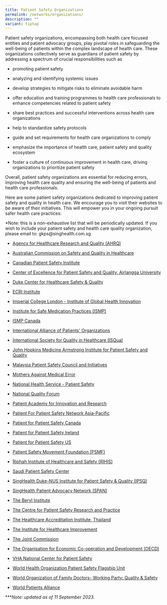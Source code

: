 ```yaml
---
title: Patient Safety Organizations
permalink: /networks/organizations/
description: ""
variant: tiptap
---
```

<p>Patient safety organizations, encompassing both health care focused entities
and patient advocacy groups, play pivotal roles in safeguarding the well-being
of patients within the complex landscape of health care. These organizations
collectively serve as guardians of patient safety by addressing a spectrum
of crucial responsibilities such as</p>
<ul data-tight="true" class="tight">
<li>
<p>promoting patient safety</p>
</li>
<li>
<p>analyzing and identifying systemic issues</p>
</li>
<li>
<p>develop strategies to mitigate risks to eliminate avoidable harm</p>
</li>
<li>
<p>offer education and training programmes to health care professionals to
enhance competencies related to patient safety</p>
</li>
<li>
<p>share best practices and successful interventions across health care organizations</p>
</li>
<li>
<p>help to standardize safety protocols</p>
</li>
<li>
<p>guide and set requirements for health care organizations to comply</p>
</li>
<li>
<p>emphasize the importance of health care, patient safety and quality ecosystem</p>
</li>
<li>
<p>foster a culture of continuous improvement in health care, driving organizations
to prioritize patient safety</p>
</li>
</ul>
<p>Overall, patient safety organizations are essential for reducing errors,
improving health care quality and ensuring the well-being of patients and
health care professionals.</p>
<p>Here are some patient safety organizations dedicated to improving patient
safety and quality in health care. We encourage you to visit their websites
to be aware of their initiatives. This will empower you in your ongoing
pursuit safer health care practices:</p>
<p>*Note: this is a non-exhaustive list that will be periodically updated.
If you wish to include your patient safety and health care quality organization,
please email to: gkps@singhealth.com.sg</p>
<ul data-tight="true" class="tight">
<li>
<p><a href="https://www.ahrq.gov/" rel="noopener noreferrer nofollow" target="_blank">Agency for Healthcare Research and Quality (AHRQ)</a>
</p>
</li>
<li>
<p><a href="https://www.safetyandquality.gov.au/" rel="noopener noreferrer nofollow" target="_blank">Australian Commission on Safety and Quality in Healthcare</a>
</p>
</li>
<li>
<p><a href="https://www.patientsafetyinstitute.ca/en/Pages/default.aspx" rel="noopener noreferrer nofollow" target="_blank">Canadian Patient Safety Institute</a>
</p>
</li>
<li>
<p><a href="https://scholar.unair.ac.id/en/organisations/center-for-patient-safety-research" rel="noopener noreferrer nofollow" target="_blank">Center of Excellence for Patient Safety and Quality, Airlangga University</a>
</p>
</li>
<li>
<p><a href="https://hsq.dukehealth.org/" rel="noopener noreferrer nofollow" target="_blank">Duke Center for Healthcare Safety &amp; Quality</a>
</p>
</li>
<li>
<p><a href="https://www.ecri.org/" rel="noopener noreferrer nofollow" target="_blank">ECRI Institute</a>
</p>
</li>
<li>
<p><a href="https://www.imperial.ac.uk/Stories/global-state-of-patient-safety/" rel="noopener noreferrer nofollow" target="_blank">Imperial College London - Institute of Global Health Innovation</a>
</p>
</li>
<li>
<p><a href="https://www.ismp.org/" rel="noopener noreferrer nofollow" target="_blank">Institute for Safe Medication Practices (ISMP)</a>
</p>
</li>
<li>
<p><a href="https://ismpcanada.ca/" rel="noopener noreferrer nofollow" target="_blank">ISMP Canada</a>
</p>
</li>
<li>
<p><a href="https://www.iapo.org.uk/" rel="noopener noreferrer nofollow" target="_blank">International Alliance of Patients' Organizations</a>
</p>
</li>
<li>
<p><a href="https://isqua.org/" rel="noopener noreferrer nofollow" target="_blank">International Society for Quality in Healthcare (ISQua)</a>
</p>
</li>
<li>
<p><a href="https://www.hopkinsmedicine.org/armstrong-institute/about" rel="noopener noreferrer nofollow" target="_blank">John Hopkins Medicine Armstrong Institute for Patient Safety and Quality</a>
</p>
</li>
<li>
<p><a href="https://patientsafety.moh.gov.my/v2/" rel="noopener noreferrer nofollow" target="_blank">Malaysia Patient Safety Council and Initiatives</a>
</p>
</li>
<li>
<p><a href="https://www.hifa.org/support/supporting-organisations/mothers-against-medical-error-mame" rel="noopener noreferrer nofollow" target="_blank">Mothers Against Medical Error</a>
</p>
</li>
<li>
<p><a href="https://www.england.nhs.uk/patient-safety/" rel="noopener noreferrer nofollow" target="_blank">National Health Service - Patient Safety</a>
</p>
</li>
<li>
<p><a href="https://www.qualityforum.org/Home.aspx" rel="noopener noreferrer nofollow" target="_blank">National Quality Forum</a>
</p>
</li>
<li>
<p><a href="https://www.pairacademy.org/" rel="noopener noreferrer nofollow" target="_blank">Patient Academy for Innovation and Research</a>
</p>
</li>
<li>
<p><a href="https://calltoaction.pairacademy.org/index.php" rel="noopener noreferrer nofollow" target="_blank">Patient For Patient Safety Network Asia-Pacific</a>
</p>
</li>
<li>
<p><a href="https://www.healthcareexcellence.ca/en/what-we-do/all-programs/patients-for-patient-safety-canada/" rel="noopener noreferrer nofollow" target="_blank">Patient for Patient Safety Canada</a>
</p>
</li>
<li>
<p><a href="https://patientsforpatientsafety.ie/" rel="noopener noreferrer nofollow" target="_blank">Patient for Patient Safety Ireland</a>
</p>
</li>
<li>
<p><a href="https://www.pfps.us/" rel="noopener noreferrer nofollow" target="_blank">Patient for Patient Safety US</a>
</p>
</li>
<li>
<p><a href="https://psmf.org/" rel="noopener noreferrer nofollow" target="_blank">Patient Safety Movement Foundation (PSMF)</a>
</p>
</li>
<li>
<p><a href="https://rihis.riphah.edu.pk/" rel="noopener noreferrer nofollow" target="_blank">Riphah Institute of Healthcare and Safety (RIHIS)</a>
</p>
</li>
<li>
<p><a href="https://www.spsc.gov.sa/English/Public/Pages/default.aspx" rel="noopener noreferrer nofollow" target="_blank">Saudi Patient Safety Center</a>
</p>
</li>
<li>
<p><a href="https://www.singhealthdukenus.com.sg/ipsq" rel="noopener noreferrer nofollow" target="_blank">SingHealth Duke-NUS Institute for Patient Safety &amp; Quality (IPSQ)</a>
</p>
</li>
<li>
<p><a href="https://www.singhealthdukenus.com.sg/ipsq/singhealth-patient-advocacy-network" rel="noopener noreferrer nofollow" target="_blank">SingHealth Patient Advocacy Network (SPAN)</a>
</p>
</li>
<li>
<p><a href="https://theberylinstitute.org/" rel="noopener noreferrer nofollow" target="_blank">The Beryl Institute</a>
</p>
</li>
<li>
<p><a href="http://www.patientsafetyresearch.org/" rel="noopener noreferrer nofollow" target="_blank">The Centre for Patient Safety Research and Practice</a>
</p>
</li>
<li>
<p><a href="https://www.ha.or.th/EN/Home" rel="noopener noreferrer nofollow" target="_blank">The Healthcare Accreditation Institute, Thailand</a>
</p>
</li>
<li>
<p><a href="https://www.ihi.org/" rel="noopener noreferrer nofollow" target="_blank">The Institute for Healthcare Improvement</a>
</p>
</li>
<li>
<p><a href="https://www.jointcommission.org/" rel="noopener noreferrer nofollow" target="_blank">The Joint Commission</a>
</p>
</li>
<li>
<p><a href="https://www.oecd.org/health/patient-safety.htm" rel="noopener noreferrer nofollow" target="_blank">The Organisation for Economic Co-operation and Development (OECD)</a>
</p>
</li>
<li>
<p><a href="https://www.patientsafety.va.gov/" rel="noopener noreferrer nofollow" target="_blank">VHA National Center for Patient Safety</a>
</p>
</li>
<li>
<p><a href="https://www.who.int/teams/integrated-health-services/patient-safety" rel="noopener noreferrer nofollow" target="_blank">World Health Organization Patient Safety Flagship Unit</a>
</p>
</li>
<li>
<p><a href="https://www.globalfamilydoctor.com/groups/WorkingParties/QualitySafety.aspx" rel="noopener noreferrer nofollow" target="_blank">World Organization of Family Doctors- Working Party: Quality &amp; Safety</a>
</p>
</li>
<li>
<p><a href="https://www.worldpatientsalliance.org/" rel="noopener noreferrer nofollow" target="_blank">World Patients Alliance</a>
</p>
</li>
</ul>
<p>***<em>Note: updated as of 11 September 2023.</em>
</p>